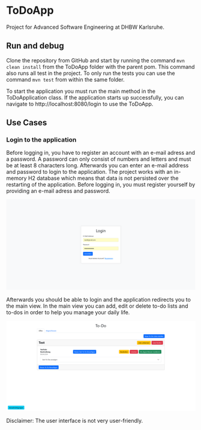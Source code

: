 # ToDoApp
 
Project for Advanced Software Engineering at DHBW Karlsruhe.

## Run and debug

Clone the repository from GitHub and start by running the command `mvn clean install` from the ToDoApp folder with the parent pom. This command also runs all test in the project.
To only run the tests you can use the command `mvn test` from within the same folder.

To start the application you must run the main method in the ToDoApplication class. If the application starts up successfully, you can navigate to http://localhost:8080/login to use the ToDoApp.

## Use Cases

### Login to the application

Before logging in, you have to register an account with an e-mail adress and a password. A password can only consist of numbers and letters and must be at least 8 characters long. Afterwards you can enter an e-mail address and password to login to the application. The project works with an in-memory H2 database which means that data is not persisted over the restarting of the application. Before logging in, you must register yourself by providing an e-mail adress and password. 

![LoginView](https://github.com/Freaky2164/ToDoApp/blob/main/documents/images/LoginView.png)

Afterwards you should be able to login and the application redirects you to the main view. In the main view you can add, edit or delete to-do lists and to-dos in order to help you manage your daily life.

![MainView](https://github.com/Freaky2164/ToDoApp/blob/main/documents/images/MainView.png)

Disclaimer: The user interface is not very user-friendly.